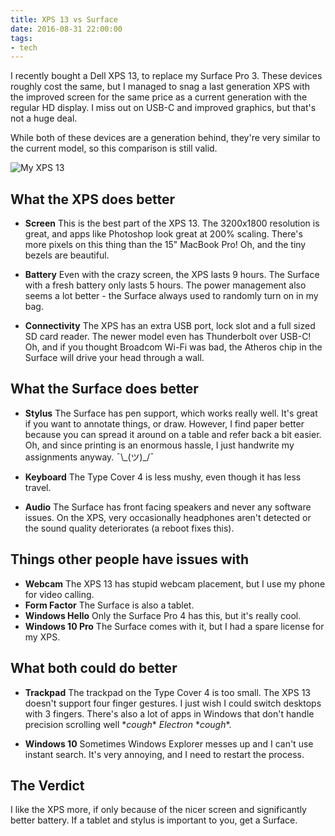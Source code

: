 ```yaml
---
title: XPS 13 vs Surface
date: 2016-08-31 22:00:00
tags:
- tech
---
```

I recently bought a Dell XPS 13, to replace my Surface Pro 3. These devices roughly cost the same, but I managed to snag a last generation XPS with the improved screen for the same price as a current generation with the regular HD display. I miss out on USB-C and improved graphics, but that's not a huge deal.

While both of these devices are a generation behind, they're very similar to the current model, so this comparison is still valid.

![My XPS 13](/images/xps13.jpg)

## What the XPS does better
- **Screen** This is the best part of the XPS 13. The 3200x1800 resolution is great, and apps like Photoshop look great at 200% scaling. There's more pixels on this thing than the 15" MacBook Pro! Oh, and the tiny bezels are beautiful.

- **Battery** Even with the crazy screen, the XPS lasts 9 hours. The Surface with a fresh battery only lasts 5 hours. The power management also seems a lot better - the Surface always used to randomly turn on in my bag.

- **Connectivity** The XPS has an extra USB port, lock slot and a full sized SD card reader. The newer model even has Thunderbolt over USB-C! Oh, and if you thought Broadcom Wi-Fi was bad, the Atheros chip in the Surface will drive your head through a wall.

## What the Surface does better
- **Stylus** The Surface has pen support, which works really well. It's great if you want to annotate things, or draw. However, I find paper better because you can spread it around on a table and refer back a bit easier. Oh, and since printing is an enormous hassle, I just handwrite my assignments anyway. ¯\\\_(ツ)_/¯

- **Keyboard** The Type Cover 4 is less mushy, even though it has less travel.

- **Audio** The Surface has front facing speakers and never any software issues. On the XPS, very occasionally headphones aren't detected or the sound quality deteriorates (a reboot fixes this).

## Things other people have issues with
- **Webcam** The XPS 13 has stupid webcam placement, but I use my phone for video calling.
- **Form Factor** The Surface is also a tablet.
- **Windows Hello** Only the Surface Pro 4 has this, but it's really cool.
- **Windows 10 Pro** The Surface comes with it, but I had a spare license for my XPS.

## What both could do better
- **Trackpad** The trackpad on the Type Cover 4 is too small. The XPS 13 doesn't support four finger gestures. I just wish I could switch desktops with 3 fingers. There's also a lot of apps in Windows that don't handle precision scrolling well \**cough*\* *Electron* \**cough*\*.

- **Windows 10** Sometimes Windows Explorer messes up and I can't use instant search. It's very annoying, and I need to restart the process.

## The Verdict
I like the XPS more, if only because of the nicer screen and significantly better battery. If a tablet and stylus is important to you, get a Surface.
